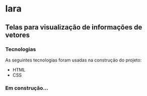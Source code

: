 # Iara

## Telas para visualização de informações de vetores

### Tecnologias

As seguintes tecnologias foram usadas na construção do projeto:

- HTML
- CSS

### Em construção...